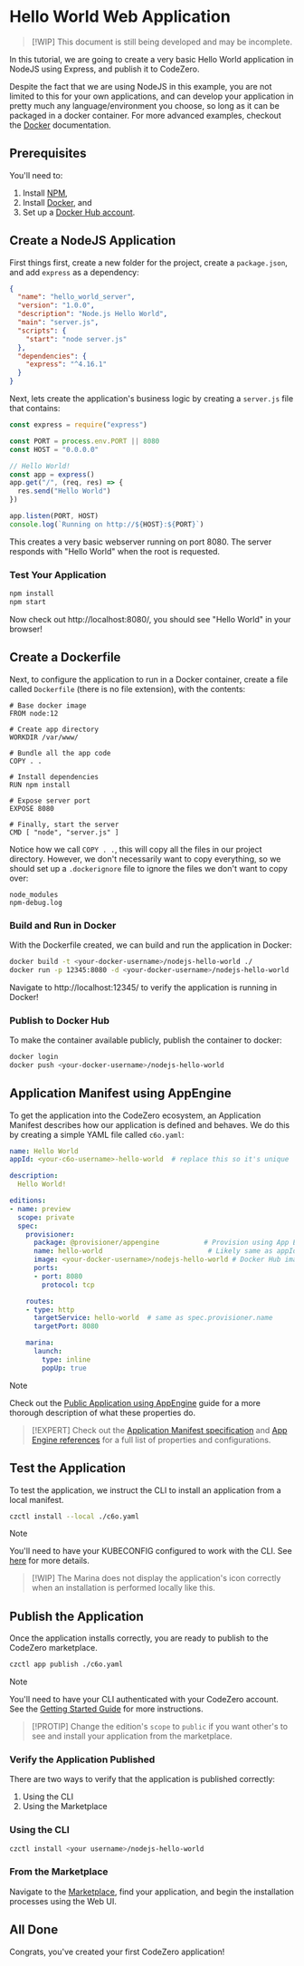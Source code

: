 <!-- markdownlint-disable MD028 MD034 -->

# Hello World Web Application

> [!WIP]
> This document is still being developed and may be incomplete.

In this tutorial, we are going to create a very basic Hello World application in NodeJS using Express, and publish it to CodeZero.

Despite the fact that we are using NodeJS in this example, you are not limited to this for your own applications, and can develop your application in pretty much any language/environment you choose, so long as it can be packaged in a docker container. For more advanced examples, checkout the [Docker](https://docs.docker.com/) documentation.

## Prerequisites

You'll need to:

1. Install [NPM](https://nodejs.org/en/),
1. Install [Docker](https://docs.docker.com/engine/install/), and
1. Set up a [Docker Hub account](https://hub.docker.com/signup).

## Create a NodeJS Application

First things first, create a new folder for the project, create a `package.json`, and add `express` as a dependency:

```json
{
  "name": "hello_world_server",
  "version": "1.0.0",
  "description": "Node.js Hello World",
  "main": "server.js",
  "scripts": {
    "start": "node server.js"
  },
  "dependencies": {
    "express": "^4.16.1"
  }
}
```

Next, lets create the application's business logic by creating a `server.js` file that contains:

```js
const express = require("express")

const PORT = process.env.PORT || 8080
const HOST = "0.0.0.0"

// Hello World!
const app = express()
app.get("/", (req, res) => {
  res.send("Hello World")
})

app.listen(PORT, HOST)
console.log(`Running on http://${HOST}:${PORT}`)
```

This creates a very basic webserver running on port 8080. The server responds with "Hello World" when the root is requested.

### Test Your Application

```bash
npm install
npm start
```

Now check out http://localhost:8080/, you should see "Hello World" in your browser!

## Create a Dockerfile

Next, to configure the application to run in a Docker container, create a file called `Dockerfile` (there is no file extension), with the contents:

```docker
# Base docker image
FROM node:12

# Create app directory
WORKDIR /var/www/

# Bundle all the app code
COPY . .

# Install dependencies
RUN npm install

# Expose server port
EXPOSE 8080

# Finally, start the server
CMD [ "node", "server.js" ]
```

Notice how we call `COPY . .`, this will copy all the files in our project directory. However, we don't necessarily want to copy everything, so we should set up a `.dockerignore` file to ignore the files we don't want to copy over:

```text
node_modules
npm-debug.log
```

### Build and Run in Docker

With the Dockerfile created, we can build and run the application in Docker:

```bash
docker build -t <your-docker-username>/nodejs-hello-world ./
docker run -p 12345:8080 -d <your-docker-username>/nodejs-hello-world
```

Navigate to http://localhost:12345/ to verify the application is running in Docker!

### Publish to Docker Hub

To make the container available publicly, publish the container to docker:

```bash
docker login
docker push <your-docker-username>/nodejs-hello-world
```

## Application Manifest using AppEngine

To get the application into the CodeZero ecosystem, an Application Manifest describes how our application is defined and behaves. We do this by creating a simple YAML file called `c6o.yaml`:

```yaml
name: Hello World
appId: <your-c6o-username>-hello-world  # replace this so it's unique

description:
  Hello World!

editions:
- name: preview
  scope: private
  spec:
    provisioner:
      package: @provisioner/appengine           # Provision using App Engine
      name: hello-world                          # Likely same as appId
      image: <your-docker-username>/nodejs-hello-world # Docker Hub image
      ports:
      - port: 8080
        protocol: tcp

    routes:
    - type: http
      targetService: hello-world  # same as spec.provisioner.name
      targetPort: 8080

    marina:
      launch:
        type: inline
        popUp: true
```

> [!NOTE]
> Check out the [Public Application using AppEngine](./appengine) guide for a more thorough description of what these properties do.

> [!EXPERT]
> Check out the [Application Manifest specification](../references/application-manifest.md) and [App Engine references](../references/appengine) for a full list of properties and configurations.

## Test the Application

To test the application, we instruct the CLI to install an application from a local manifest.

```bash
czctl install --local ./c6o.yaml
```

> [!NOTE]
> You'll need to have your KUBECONFIG configured to work with the CLI. See [here](./getting-started.md#Connect-to-your-Private-Cloud) for more details.

> [!WIP]
> The Marina does not display the application's icon correctly when an installation is performed locally like this.

## Publish the Application

Once the application installs correctly, you are ready to publish to the CodeZero marketplace.

```bash
czctl app publish ./c6o.yaml
```

> [!NOTE]
> You'll need to have your CLI authenticated with your CodeZero account. See the [Getting Started Guide](../guides/getting-started#Connect-to-the-Hub-API) for more instructions.

> [!PROTIP]
> Change the edition's `scope` to `public` if you want other's to see and install your application from the marketplace.

### Verify the Application Published

There are two ways to verify that the application is published correctly:

1. Using the CLI
1. Using the Marketplace

### Using the CLI

```bash
czctl install <your username>/nodejs-hello-world
```

### From the Marketplace

Navigate to the [Marketplace](https://codezero.io/marketplace), find your application, and begin the installation processes using the Web UI.

## All Done

Congrats, you've created your first CodeZero application!
